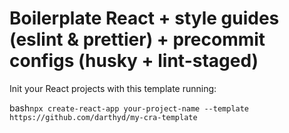 # Boilerplate React + style guides (eslint & prettier) + precommit configs (husky + lint-staged)

Init your React projects with this template running:

bash``
  npx create-react-app your-project-name --template https://github.com/darthyd/my-cra-template
``
